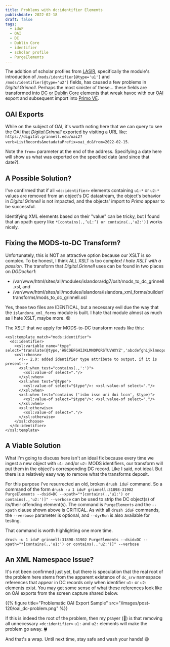 ```yaml
---
title: Problems with dc:identifier Elements
publishdate: 2022-02-18
draft: false
tags:
  - iduF
  - OAI
  - DC
  - Dublin Core
  - identifier
  - scholar profile
  - PurgeElements
---
```


The addition of scholar profiles from [LASIR](https://github.com/Islandora-Collaboration-Group/LASIR), specifically the module's introduction of `/mods/identifier[@type='u1']` and `/mods/identifier[@type='u2']` fields, has caused a few problems in _Digital.Grinnell_.  Perhaps the most sinister of these... these fields are transformed into [DC or Dublin Core](https://www.dublincore.org/) elements that wreak havoc with our [OAI](https://www.openarchives.org/pmh/) export and subsequent import into [Primo VE](https://exlibrisgroup.com/products/primo-discovery-service/).

## OAI Exports

While on the subject of OAI, it's worth noting here that we can query to see the OAI that _Digital.Grinnell_ exported by visiting a URL like: `https://digital.grinnell.edu/oai2?verb=ListRecords&metadataPrefix=oai_dc&from=2022-02-15`.

Note the `from=` parameter at the end of the address.  Specifying a date here will show us what was exported on the specified date (and since that date?).

## A Possible Solution?

I've confirmed that if all `<dc:identifier>` elements containing `u1:*` or `u2:*` values are removed from an object's DC datastream, the object's behavior in _Digital.Grinnell_ is not impacted, and the objects' import to _Primo_ appear to be successful.

Identifying XML elements based on their "value" can be tricky, but I found that an xpath query like `*[contains(.,’u1:’) or contains(.,'u2:')]` works nicely.

## Fixing the MODS-to-DC Transform?

Unfortunately, this is NOT an attractive option because our XSLT is so complex.  To be honest, I think ALL XSLT is too complex!  _I hate XSLT with a passion._  The transform that _Digital.Grinnell_ uses can be found in two places on _DGDocker1_:

  - /var/www/html/sites/all/modules/islandora/dg7/xslt/mods_to_dc_grinnell.xsl, and
  - /var/www/html/sites/all/modules/islandora/islandora_xml_forms/builder/transforms/mods_to_dc_grinnell.xsl

Yes, these two files are IDENTICAL, but a necessary evil due the way that the `islandora_xml_forms` module is built.  I hate that module almost as much as I hate XSLT, maybe more.  :frowning:

The XSLT that we apply for MODS-to-DC transform reads like this:

```
<xsl:template match="mods:identifier">
  <dc:identifier>
    <xsl:variable name="type" select="translate(@type,'ABCDEFGHIJKLMNOPQRSTUVWXYZ','abcdefghijklmnopqrstuvwxyz')"/>
    <xsl:choose>
      <!-- 2.0: added identifier type attribute to output, if it is present-->
      <xsl:when test="contains(.,':')">
        <xsl:value-of select="."/>
      </xsl:when>
      <xsl:when test="@type">
        <xsl:value-of select="$type"/>: <xsl:value-of select="."/>
      </xsl:when>
      <xsl:when test="contains ('isbn issn uri doi lccn', $type)">
        <xsl:value-of select="$type"/>: <xsl:value-of select="."/>
      </xsl:when>
      <xsl:otherwise>
        <xsl:value-of select="."/>
      </xsl:otherwise>
    </xsl:choose>
  </dc:identifier>
</xsl:template>
```  

## A Viable Solution

What I'm going to discuss here isn't an ideal fix because every time we ingest a new object with `u1:` and/or `u2:` MODS identifiers, our transform will put them in the object's corresponding DC record.  Like I said, not ideal.  But there is a relatively easy way to remove what the transforms deposit.

For this purpose I've resurrected an old, broken `drush iduF` command.  So a command of the form `drush -u 1 iduF grinnell:31898-31902 PurgeElements --dsid=DC --xpath="*[contains(.,'u1:') or contains(.,'u2:')]" --verbose` can be used to strip the DC object(s) of its/their offending element(s).  The command is `PurgeElements` and the `--xpath` clause shown above is CRITICAL.  As with all `drush iduF` commands, the `--verbose` parameter is optional, and `--dyrRun` is also available for testing.

That command is worth highlighting one more time.

```
drush -u 1 iduF grinnell:31898-31902 PurgeElements --dsid=DC --xpath="*[contains(.,'u1:') or contains(.,'u2:')]" --verbose
```

## An XML Namespace Issue?

It's not been confirmed just yet, but there is speculation that the real root of the problem here stems from the apparent existence of `dc_srw` namespace references that appear in DC records only when identifier `u1:` or `u2:` elements exist.  You may get some sense of what these references look like on OAI exports from the screen capture shared below.

{{% figure title="Problematic OAI Export Sample" src="/images/post-120/oai_dc-problem.png" %}}  

If this is indeed the root of the problem, then my prayer (:pray:) is that removing all unnecessary `<dc:identifier>` `u1:` and `u2:` elements will make the problem go away.  :four_leaf_clover:


And that's a wrap.  Until next time, stay safe and wash your hands! :smile:
